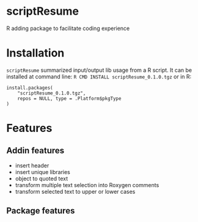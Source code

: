 # scriptResume
R adding package to facilitate coding experience

# Installation
`scriptResume` summarized input/output lib usage from a R script.
It can be installed at command line:
`R CMD INSTALL scriptResume_0.1.0.tgz`
or in R:

```
install.packages(
    "scriptResume_0.1.0.tgz",
    repos = NULL, type = .Platform$pkgType
)
```

# Features
## Addin features
- insert header
- insert unique libraries
- object to quoted text
- transform multiple text selection into Roxygen comments
- transform selected text to upper or lower cases

## Package features